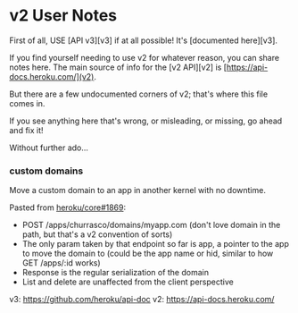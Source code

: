 # v2 User Notes

First of all, USE [API v3][v3] if at all possible! It's [documented here][v3].

If you find yourself needing to use v2 for whatever reason, you can share notes
here. The main source of info for the [v2 API][v2] is [https://api-docs.heroku.com/](v2).

But there are a few undocumented corners of v2; that's where this file comes in.

If you see anything here that's wrong, or misleading, or missing, go ahead and
fix it!

Without further ado…

### custom domains

Move a custom domain to an app in another kernel with no downtime.

Pasted from [heroku/core#1869](https://github.com/heroku/core/issues/1869#issuecomment-15153192):

- POST /apps/churrasco/domains/myapp.com (don't love domain in the path, but that's a v2 convention of sorts)
- The only param taken by that endpoint so far is app, a pointer to the app to move the domain to (could be the app name or hid, similar to how GET /apps/:id works)
- Response is the regular serialization of the domain
- List and delete are unaffected from the client perspective


v3: https://github.com/heroku/api-doc
v2: https://api-docs.heroku.com/
